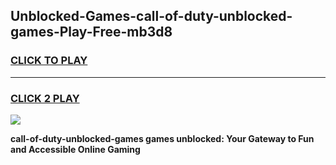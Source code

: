 
## Unblocked-Games-call-of-duty-unblocked-games-Play-Free-mb3d8
<h3>
<a href="https://premium76.site?title=call-of-duty-unblocked-games&ref=23A">CLICK TO PLAY</a></h3>
<hr>

<h3>
<a href="https://premium76.site?title=call-of-duty-unblocked-games&ref=23A">CLICK 2 PLAY</a>
  
</h3>

<a href="https://premium76.site?title=call-of-duty-unblocked-games&ref=23A"><img src="https://clearcache.store/games.png"></a>


**call-of-duty-unblocked-games games unblocked: Your Gateway to Fun and Accessible Online Gaming**

